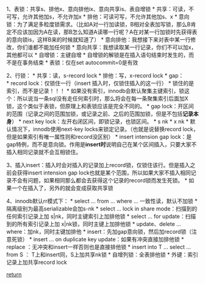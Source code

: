 1、表锁：共享s、排他x、意向排他ix、意向共享is、表自增锁
    * 共享：可读，不可写，允许其他加s，不允许加x
    * 排他：可读可写，不允许其他加s、x
    * 意向锁：为了满足多粒度锁需求。（比如A对一行加读锁，B相对全表加写锁，那么B肯定不应该加因为A在读，那B怎么知道A读哪一行呢？A在对某一行加锁时先获得表的意向锁is，这样B来的时候就知道了）
        * 意向排他：我想接下来对表中某一行修改，你们谁都不能加任何锁
        * 意向共享：我想读取某一行记录，你们不可以加x，其他都可以
    * 自增锁：主键自增
        * 自增锁的解锁是在插入语句结束时发生的，而不是在事务结束
    * 表锁：仅在set autocommit=0是有效

2、行锁：
    * 共享：读，s-record lock
    * 排他：写，x-record lock
    * gap：    
        * record lock：仅锁住一行（insert 插入时，仅锁住插入的这一行）
            * 锁住的是索引，而不是记录！！！
            * 如果没有索引，innodb会默认聚集主键索引，锁这个：所以说当一条sql没有走任何索引时，那么将会在每一条聚集索引后面加X锁，这个类似于表锁，但原理上和表锁应该是完全不同的。
        * gap lock：开区间的范围（记录之间的范围加锁，或记录之前、之后的范围加锁，但是不包括**记录本身**）
        * next key lock：左开右闭区间，即锁记录，也锁区间。
            * s nk
            * x nk
            * 默认情况下，innodb使用next-key locks来锁定记录。（也就是说替换record lock，但是如果索引有唯一属性则和record没区别）
        * insert intension gap lock：是gap特例，而不是意向锁。作用是**insert时**说明自己在某个区间插入，只要大家不插入相同记录就不会互相锁住。
        
3、插入insert：插入时会对插入的记录加上record锁，仅锁住该行。但是插入之前会获得insert intension gap lock也就是某个范围，所以如果大家不插入相同记录不会有问题，如果相同那么都会去获得这个记录的record锁而发生死锁。
    * 如果一个在插入了，另外的就会变成获取共享锁

4、innodb默认rr模式下：
    * select ... from ... where ... 一致性读，默认不加锁
        * 隔离级别为最高serializable会加s-nk
    * select ... lock in share mode：扫描到的任何索引记录上加 s|nk，同时主键索引上加排他锁
    * select ... for update：扫描到的所有索引记录上加 x|nk锁，同时主键上加排他锁
    * update、delete ... where：加nk，同时主键加排他
    * insert：先加gap意向锁，然后加record锁（注意死锁）
    * insert ... on duplicate key update：如果有冲突直接加排他锁
    * replace ：无冲突和insert一样否则也是直接排他锁
    * insert into T ... select ... from S ： T上和insert同，S上加共享nk锁
    * 自增列锁：全表排他锁
    * 外键：索引记录上加共享record lock


[return](README.md)